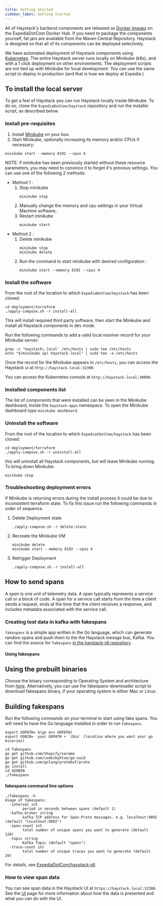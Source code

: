 ```yaml
---
title: Getting Started
sidebar_label: Getting Started
---
```


All of Haystack's backend components are released as [Docker images](../subsystems/subsystems.html) on the ExpediaDotCom Docker Hub.
If you need to package the components yourself, fat jars are available from the Maven Central Repository.
Haystack is designed so that all of its components can be deployed selectively. 

We have automated deployment of Haystack components using [Kubernetes](https://github.com/jaegertracing/jaeger-kubernetes).
The entire Haystack server runs locally on Minikube (k8s), and with a 1 click deployment on other environments.
The deployment scripts are not tied up with Minikube for local development.
You can use the same script to deploy in production (and that is how we deploy at Expedia.)

## To install the local server

To get a feel of Haystack you can run Haystack locally inside Minikube.
To do so, clone the `ExpediaDotCom/haystack` repository and run the installer script, as described below.

### Install pre-requisites

1. Install [Minikube](https://kubernetes.io/docs/tasks/tools/install-minikube/) on your box.
2. Start Minikube, optionally increasing its memory and/or CPUs if necessary:
```shell
minikube start --memory 8192 --cpus 4
```

NOTE: if minikube has been previously started without these resource parameters, you may need to convince it to forget it's previous settings. 
You can use one of the following 2 methods:

* Method 1 : 
    1. Stop minikube
        ```shell
        minikube stop
        ``` 
    2. Manually change the memory and cpu settings in your Virtual Machine software,
    3. Restart minikube
        ```shell
        minikube start
        ```
* Method 2 :
    1. Delete minikube
        ```shell 
        minikube stop 
        minikube delete 
        ``` 
    2. Run the command to start minikube with desired configuration :
        ```shell
        minikube start --memory 8192 --cpus 4
        ```

### Install the software

From the root of the location to which `ExpediaDotCom/haystack` has been cloned:
```shell
cd deployment/terraform
./apply-compose.sh -r install-all
```
This will install required third party software, then start the Minikube and install all Haystack components in dev mode.

Run the following commands to add a valid local resolver record for your Minikube server:
```shell
grep -v 'haystack\.local' /etc/hosts | sudo tee /etc/hosts
echo "$(minikube ip) haystack.local" | sudo tee -a /etc/hosts
```
Once the record for the Minikube appears in `/etc/hosts`, you can access the Haystack ui at `http://haystack.local:32300`.

You can access the Kubernetes console at `http://haystack.local:30000`.

### Installed components list

The list of components that were installed can be seen in the Minikube dashboard, inside the `haystack-apps` namespace.
To open the Minikube dashboard type `minikube dashboard`.

### Uninstall the software
From the root of the location to which `ExpediatDotCom/haystack` has been cloned:
```shell
cd deployment/terraform
./apply-compose.sh -r uninstall-all
```

this will uninstall all Haystack components, but will leave Minikube running. To bring down Minikube:
```shell
minikube stop
``` 


### Troubleshooting deployment errors

If Minikube is returning errors during the install process it could be due to inconsistent terraform state. To fix this issue run the following commands in order of sequence.

1. Delete Deployment state
    ```shell
    ./apply-compose.sh -r delete-state
    ```
2. Recreate the Minikube VM
    ```shell
    minikube delete
    minikube start --memory 8192 --cpus 4
    ```
3. Retrigger Deployment
    ```shell
    ./apply-compose.sh -r install-all
    ```

## How to send spans

A *span* is one unit of telemetry data. A span typically represents a service call or a block of code.
A span for a service call starts from the time a client sends a request, ends at the time that the client receives a response, and includes metadata associated with the service call.

### Creating test data in kafka with fakespans

`fakespans` is a simple app written in the Go language, which can generate random spans and push them to the the Haystack messge bus, Kafka.
You can find the source for `fakespans` [in the haystack-idl repository](https://github.com/ExpediaDotCom/haystack-idl/tree/master/fakespans).

#### Using fakespans

## Using the prebuilt binaries
Choose the binary corresponding to Operating System and architecture from [here](https://github.com/ExpediaDotCom/haystack-idl/releases).
Alternatively, you can use the fakespans-downloader script to download fakespans binary, if your operating system is either Mac or Linux.


## Building fakespans
Run the following commands on your terminal to start using fake spans. You will need to have the Go language installed in order to run `fakespans`.

 ```shell
export GOPATH= $(go env GOPATH)
export GOBIN=  your GOPATH + `/bin` (location where you want your go binaries)

cd fakespans
go get github.com/Shopify/sarama
go get github.com/codeskyblue/go-uuid
go get github.com/golang/protobuf/proto
go install
cd $GOBIN
./fakespans
```
#### fakespans command line options
```
./fakespans -h
Usage of fakespans:
  -interval int
        period in seconds between spans (default 1)
  -kafka-broker string
        kafka TCP address for Span-Proto messages. e.g. localhost:9092 (default "localhost:9092")
  -span-count int
        total number of unique spans you want to generate (default 120)
  -topic string
        Kafka Topic (default "spans")
  -trace-count int
        total number of unique traces you want to generate (default 20)
```

For details, see [ExpediaDotCom/haystack-idl](https://github.com/ExpediaDotCom/haystack-idl).

### How to view span data

You can see span data in the Haystack UI at `https://haystack.local:32300`.
See the [UI](https://expediadotcom.github.io/haystack/docs/ui/ui.html) page for more information about how the data is presented and what you can do with the UI.
